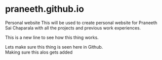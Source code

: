 # praneeth.github.io
Personal website 
This will be used to create personal website for Praneeth Sai Chaparala with all the projects and previous work experiences.

This is a new line to see how this thing works.

Lets make sure this thing is seen here in Github.
 <br>
 Making sure this alos gets added